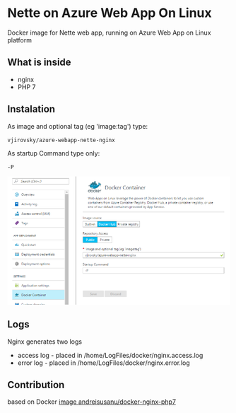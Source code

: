 # Nette on Azure Web App On Linux

Docker image for Nette web app, running on Azure Web App on Linux platform 

## What is inside
- nginx
- PHP 7

## Instalation

As image and optional tag (eg 'image:tag') type: 
```
vjirovsky/azure-webapp-nette-nginx
```

As startup Command type only:
```
-P
```


![Azure portal - Azure Web App On Linux Docker container](https://raw.githubusercontent.com/vjirovsky/docker-azure-webapp-nette-nginx/master/docs/azure.png)


## Logs
Nginx generates two logs

- access log - placed in /home/LogFiles/docker/nginx.access.log
- error log - placed in /home/LogFiles/docker/nginx.error.log


## Contribution


based on Docker [image andreisusanu/docker-nginx-php7](andreisusanu/docker-nginx-php7)


